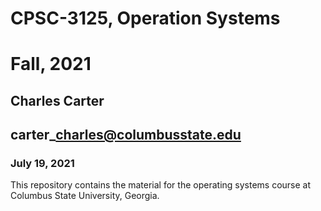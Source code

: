 # CPSC-3125, Operation Systems
# Fall, 2021
## Charles Carter
## carter\_charles@columbusstate.edu
### July 19, 2021

This repository contains the material for the operating systems course at Columbus State University, Georgia.
